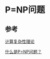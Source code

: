 # P=NP问题

## 参考

[计算复杂性理论](https://zh.wikipedia.org/wiki/%E8%A8%88%E7%AE%97%E8%A4%87%E9%9B%9C%E6%80%A7%E7%90%86%E8%AB%96)

[什么是P=NP问题？](https://zhuanlan.zhihu.com/p/143003261)


